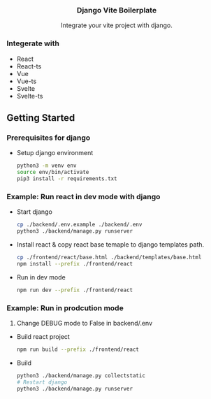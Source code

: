 



<!-- PROJECT LOGO -->
<br />
<p align="center">
  <h3 align="center">Django Vite Boilerplate</h3>
  <p align="center">
    Integrate your vite project with django.
  </p>
</p>

### Integerate with
* React
* React-ts
* Vue
* Vue-ts
* Svelte
* Svelte-ts

<!-- GETTING STARTED -->
## Getting Started

### Prerequisites for django

* Setup django environment
  ```sh
  python3 -m venv env
  source env/bin/activate
  pip3 install -r requirements.txt
  ```

### Example: Run react in dev mode with django

* Start django
  ```sh
  cp ./backend/.env.example ./backend/.env
  python3 ./backend/manage.py runserver
  ```

* Install react & copy react base temaple to django templates path.
  ```sh
  cp ./frontend/react/base.html ./backend/templates/base.html
  npm install --prefix ./frontend/react
  ```
* Run in dev mode
  ```sh
  npm run dev --prefix ./frontend/react
  ```

### Example: Run in prodcution mode

1. Change DEBUG mode to False in backend/.env

* Build react project
  ```sh
  npm run build --prefix ./frontend/react
  ```

* Build 
  ```sh
  python3 ./backend/manage.py collectstatic
  # Restart django
  python3 ./backend/manage.py runserver
  ```

